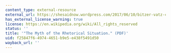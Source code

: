 ```yaml
---
content_type: external-resource
external_url: https://shesaidnow.wordpress.com/2017/06/10/bitzer-vatz-consigny/
has_external_license_warning: true
license: https://en.wikipedia.org/wiki/All_rights_reserved
status: ''
title: '"The Myth of the Rhetorical Situation." (PDF)'
uid: f25847f6-4974-4651-b9e5-e438f5491d50
wayback_url: ''
---
```

